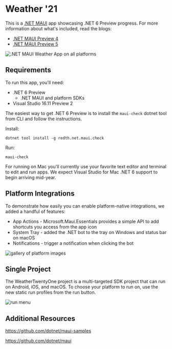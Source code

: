# Weather '21

This is a [.NET MAUI](https://github.com/dotnet/maui) app showcasing .NET 6 Preview progress. For more information about what's included, read the blogs: 

* [.NET MAUI Preview 4](https://devblogs.microsoft.com/dotnet/announcing-net-maui-preview-4)
* [.NET MAUI Preview 5](https://devblogs.microsoft.com/dotnet/announcing-net-maui-preview-5)

![.NET MAUI Weather App on all platforms](images/maui-weather-hero-sm.png)

## Requirements

To run this app, you'll need:

* .NET 6 Preview 
    * .NET MAUI and platform SDKs
* Visual Studio 16.11 Preview 2

The easiest way to get .NET 6 Preview is to install the `maui-check` dotnet tool from CLI and follow the instructions.

Install: 
```console
dotnet tool install -g redth.net.maui.check
```

Run: 
```console
maui-check
```

For running on Mac you'll currently use your favorite text editor and terminal to edit and run apps. We expect Visual Studio for Mac .NET 6 support to begin arriving mid-year.

## Platform Integrations

To demonstrate how easily you can enable platform-native integrations, we added a handful of features:

* App Actions - Microsoft.Maui.Essentials provides a simple API to add shortcuts you access from the app icon
* System Tray - added the .NET bot to the tray on Windows and status bar on macOS
* Notifications - trigger a notification when clicking the bot

![gallery of platform images](images/platform-integrations.png)

## Single Project

The WeatherTwentyOne project is a multi-targeted SDK project that can run on Android, iOS, and macOS. To choose your platform to run on, use the new static run profiles from the run button.

![run menu](images/run-static-profiles.png)

## Additional Resources

https://github.com/dotnet/maui-samples

https://github.com/dotnet/maui
